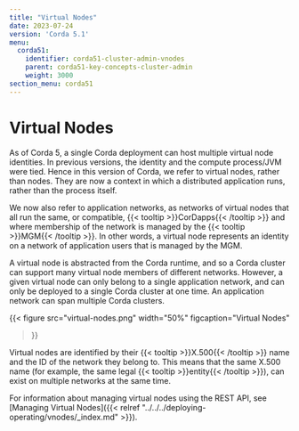 ```yaml
---
title: "Virtual Nodes"
date: 2023-07-24
version: 'Corda 5.1'
menu:
  corda51:
    identifier: corda51-cluster-admin-vnodes
    parent: corda51-key-concepts-cluster-admin
    weight: 3000
section_menu: corda51
---
```


# Virtual Nodes

As of Corda 5, a single Corda deployment can host multiple virtual node identities. In previous versions, the identity and the compute process/JVM were tied. Hence in this version of Corda, we refer to virtual nodes, rather than nodes. They are now a context in which a distributed application runs, rather than the process itself.

We now also refer to application networks, as networks of virtual nodes that all run the same, or compatible, {{< tooltip >}}CorDapps{{< /tooltip >}} and where membership of the network is managed by the {{< tooltip >}}MGM{{< /tooltip >}}. In other words, a virtual node represents an identity on a network of application users that is managed by the MGM.

A virtual node is abstracted from the Corda runtime, and so a Corda cluster can support many virtual node members of different networks. However, a given virtual node can only belong to a single application network, and can only be deployed to a single Corda cluster at one time. An application network can span multiple Corda clusters.

{{<
  figure
	 src="virtual-nodes.png"
   width="50%"
	 figcaption="Virtual Nodes"
>}}

Virtual nodes are identified by their {{< tooltip >}}X.500{{< /tooltip >}} name and the ID of the network they belong to. This means that the same X.500 name (for example, the same legal {{< tooltip >}}entity{{< /tooltip >}}), can exist on multiple networks at the same time.

For information about managing virtual nodes using the REST API, see [Managing Virtual Nodes]({{< relref "../../../deploying-operating/vnodes/_index.md" >}}).
